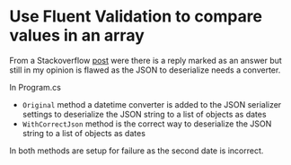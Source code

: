 ﻿# Use Fluent Validation to compare values in an array

From a Stackoverflow [post](https://stackoverflow.com/questions/79452317/use-fluent-validation-to-compare-values-in-an-array) were there is a reply marked as an answer but still in my opinion is flawed as the JSON to deserialize needs a converter.

In Program.cs

- `Original` method a datetime converter is added to the JSON serializer settings to deserialize the JSON string to a list of objects as dates
- `WithCorrectJson` method is the correct way to deserialize the JSON string to a list of objects as dates

In both methods are setup for failure as the second date is incorrect.


